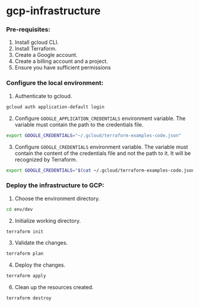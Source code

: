 # gcp-infrastructure

### Pre-requisites:
1. Install gcloud CLI.
2. Install Terraform.
2. Create a Google account.
3. Create a billing account and a project.
4. Ensure you have sufficient permissions


### Configure the local environment:
1. Authenticate to gcloud.

```bash
gcloud auth application-default login
```
2. Configure `GOOGLE_APPLICATION_CREDENTIALS` environment variable. The variable must contain the path to the credentials file.
```bash
export GOOGLE_CREDENTIALS="~/.gcloud/terraform-examples-code.json"
```
3. Configure `GOOGLE_CREDENTIALS` environment variable. The variable must contain the content of the credentials file and not the path to it.
It will be recognized by Terraform. 
```bash
export GOOGLE_CREDENTIALS="$(cat ~/.gcloud/terraform-examples-code.json)"
```

### Deploy the infrastructure to GCP:

1. Choose the environment directory.

```bash
cd env/dev
```

2. Initialize working directory.


  ```bash
  terraform init
  ```

3. Validate the changes.

  ```bash
  terraform plan
  ```

4. Deploy the changes.

  ```bash
  terraform apply
  ```


6. Clean up the resources created.

  ```bash
  terraform destroy
  ```
